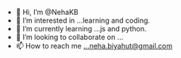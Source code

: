 - 👋 Hi, I’m @NehaKB
- 👀 I’m interested in ...learning and coding.
- 🌱 I’m currently learning ...js and python.
- 💞️ I’m looking to collaborate on ...
- 📫 How to reach me ...neha.biyahut@gmail.com

<!---
NehaKB/NehaKB is a ✨ special ✨ repository because its `README.md` (this file) appears on your GitHub profile.
You can click the Preview link to take a look at your changes.
--->
